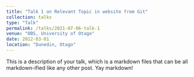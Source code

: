 ```yaml
---
title: "Talk 1 on Relevant Topic in website from Git"
collection: talks
type: "Talk"
permalink: /talks/2021-07-06-talk-1
venue: "OBS, University of Otago"
date: 2012-03-01
location: "Dunedin, Otago"
---
```


This is a description of your talk, which is a markdown files that can be all markdown-ified like any other post. Yay markdown!
